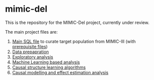 # mimic-del

This is the repository for the MIMIC-Del project, currently under review. 

The main project files are:
1. [Main SQL file](https://github.com/adib2149/mimic-del/blob/main/00_data_preparation/1_sql5.sql) to curate target population from MIMIC-III (with [prerequisite files](https://github.com/adib2149/mimic-del/blob/main/00_data_preparation/0_sql5-prereq.md))
2. [Data prepapration](https://github.com/adib2149/mimic-del/blob/main/00_data_preparation.ipynb)
3. [Exploratory analysis](https://github.com/adib2149/mimic-del/blob/main/01_exploratory_analysis.ipynb)
4. [Machine Learning based analysis](https://github.com/adib2149/mimic-del/blob/main/02_ml_analysis.ipynb)
5. [Causal structure learning algorithms](https://github.com/adib2149/mimic-del/blob/main/03_causal_sla.R)
6. [Causal modelling and effect estimation analysis](https://github.com/adib2149/mimic-del/blob/main/04_causal_estimation.ipynb)
